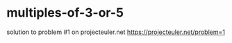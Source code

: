 # multiples-of-3-or-5
solution to problem #1 on projecteuler.net
https://projecteuler.net/problem=1
